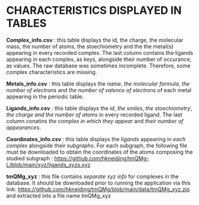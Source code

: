 # CHARACTERISTICS DISPLAYED IN TABLES 

**Complex_info.csv** : this table displays the id, the charge, the molecular mass, the number of atoms, the stoechiometry and the the metal(s) appearing in every recorded complex. 
The last column contains the ligands appearing in each complex, as keys, alongside their number of occurance, as values. 
The raw database was sometimes incomplete. Therefore, some complex characteristics are missing.

**Metals_info.csv** : this table displays the *name*, *the molecular formula*, *the number of electrons* and *the number of valence of electrons* of each metal appearing in the periodic table.

**Ligands_info.csv** : this table displays the *id*, *the smiles*, *the stoechiometry*, *the charge and the number of atoms* in every recorded ligand. 
The last column conatins *the complex in which they appear* and *their number of appearances*.

**Coordinates_info.csv** : this table displays the *ligands* appearing in *each complex* alongside their *subgraphs*.
For each subgraph, the following file must be downloaded to obtain the coordinates of the atoms composing the studied subgraph :
https://github.com/hkneiding/tmQMg-L/blob/main/xyz/ligands_xyzs.xyz

**tmQMg_xyz** : this file contains *separate xyz info* for complexes in the database. It should be downloaded prior to running the application via this link: https://github.com/hkneiding/tmQMg/blob/main/data/tmQMg_xyz.zip and extracted into a file name tmQMg_xyz
